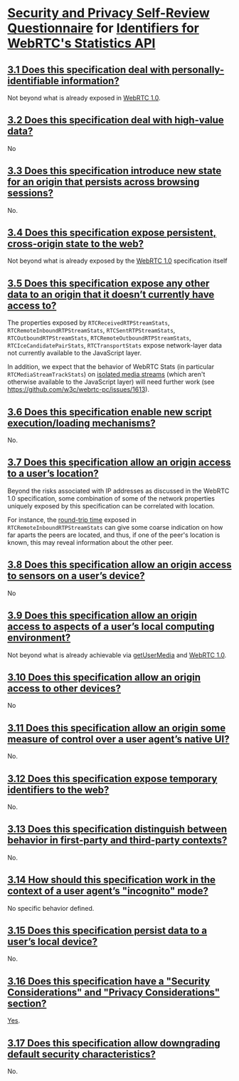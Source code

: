 # [Security and Privacy Self-Review Questionnaire] for [Identifiers for WebRTC's Statistics API]

## [3.1 Does this specification deal with personally-identifiable information?]

Not beyond what is already exposed in [WebRTC 1.0].

## [3.2 Does this specification deal with high-value data?]

No

## [3.3 Does this specification introduce new state for an origin that persists across browsing sessions?]

No.

## [3.4 Does this specification expose persistent, cross-origin state to the web?]

Not beyond what is already exposed by the [WebRTC 1.0] specification itself

## [3.5 Does this specification expose any other data to an origin that it doesn’t currently have access to?]

The properties exposed by `RTCReceivedRTPStreamStats`, `RTCRemoteInboundRTPStreamStats`, `RTCSentRTPStreamStats`, `RTCOutboundRTPStreamStats`, `RTCRemoteOutboundRTPStreamStats`, `RTCIceCandidatePairStats`, `RTCTransportStats` expose network-layer data not currently available to the JavaScript layer.

In addition, we expect that the behavior of WebRTC Stats (in particular `RTCMediaStreamTrackStats`) on [isolated media streams] (which aren't otherwise available to the JavaScript layer) will need further work (see https://github.com/w3c/webrtc-pc/issues/1613).

## [3.6 Does this specification enable new script execution/loading mechanisms?]

No.

## [3.7 Does this specification allow an origin access to a user’s location?]

Beyond the risks associated with IP addresses as discussed in the WebRTC 1.0 specification, some combination of some of the network properties uniquely exposed by this specification can be correlated with  location.

For instance, the [round-trip time] exposed in `RTCRemoteInboundRTPStreamStats` can give some coarse indication on how far aparts the peers are located, and thus, if one of the peer's location is known, this may reveal information about the other peer.

## [3.8 Does this specification allow an origin access to sensors on a user’s device?]

No

## [3.9 Does this specification allow an origin access to aspects of a user’s local computing environment?]

Not beyond what is already achievable via [getUserMedia] and [WebRTC 1.0].

## [3.10 Does this specification allow an origin access to other devices?]

No

## [3.11 Does this specification allow an origin some measure of control over a user agent’s native UI?]

No.

## [3.12 Does this specification expose temporary identifiers to the web?]

No.

## [3.13 Does this specification distinguish between behavior in first-party and third-party contexts?]

No.

## [3.14 How should this specification work in the context of a user agent’s "incognito" mode?]

No specific behavior defined.

## [3.15 Does this specification persist data to a user’s local device?]

No.

## [3.16 Does this specification have a "Security Considerations" and "Privacy Considerations" section?]

[Yes](https://w3c.github.io/webrtc-stats/webrtc-stats.html#security-considerations).


## [3.17 Does this specification allow downgrading default security characteristics?]

No.


[Security and Privacy Self-Review Questionnaire]: https://w3ctag.github.io/security-questionnaire/
[Identifiers for WebRTC's Statistics API]: https://w3c.github.io/webrtc-stats/webrtc-stats.html
[3.1 Does this specification deal with personally-identifiable information?]: https://w3ctag.github.io/security-questionnaire/#pii
[3.2 Does this specification deal with high-value data?]: https://w3ctag.github.io/security-questionnaire/#credentials
[3.3 Does this specification introduce new state for an origin that persists across browsing sessions?]: https://w3ctag.github.io/security-questionnaire/#persistent-origin-specific-state
[3.4 Does this specification expose persistent, cross-origin state to the web?]: https://w3ctag.github.io/security-questionnaire/#persistent-identifiers
[3.5 Does this specification expose any other data to an origin that it doesn’t currently have access to?]: https://w3ctag.github.io/security-questionnaire/#other-data
[3.6 Does this specification enable new script execution/loading mechanisms?]: https://w3ctag.github.io/security-questionnaire/#string-to-script
[3.7 Does this specification allow an origin access to a user’s location?]: https://w3ctag.github.io/security-questionnaire/#location
[3.8 Does this specification allow an origin access to sensors on a user’s device?]: https://w3ctag.github.io/security-questionnaire/#sensors
[3.9 Does this specification allow an origin access to aspects of a user’s local computing environment?]: https://w3ctag.github.io/security-questionnaire/#local-device
[3.10 Does this specification allow an origin access to other devices?]: https://w3ctag.github.io/security-questionnaire/#remote-device
[3.11 Does this specification allow an origin some measure of control over a user agent’s native UI?]: https://w3ctag.github.io/security-questionnaire/#native-ui
[3.12 Does this specification expose temporary identifiers to the web?]: https://w3ctag.github.io/security-questionnaire/#temporary-id
[3.13 Does this specification distinguish between behavior in first-party and third-party contexts?]: https://w3ctag.github.io/security-questionnaire/#first-third-party
[3.14 How should this specification work in the context of a user agent’s "incognito" mode?]: https://w3ctag.github.io/security-questionnaire/#incognito
[3.15 Does this specification persist data to a user’s local device?]: https://w3ctag.github.io/security-questionnaire/#storage
[3.16 Does this specification have a "Security Considerations" and "Privacy Considerations" section?]: https://w3ctag.github.io/security-questionnaire/#considerations
[3.17 Does this specification allow downgrading default security characteristics?]: https://w3ctag.github.io/security-questionnaire/#relaxed-sop
[WebRTC 1.0]: https://w3c.github.io/webrtc-pc/
[isolated media streams]: https://w3c.github.io/webrtc-pc/#isolated-media-streams
[round-trip time]: https://w3c.github.io/webrtc-stats/webrtc-stats.html#dom-rtcremoteinboundrtpstreamstats-roundtriptime
[getUserMedia]: https://www.w3.org/TR/mediacapture-streams/
